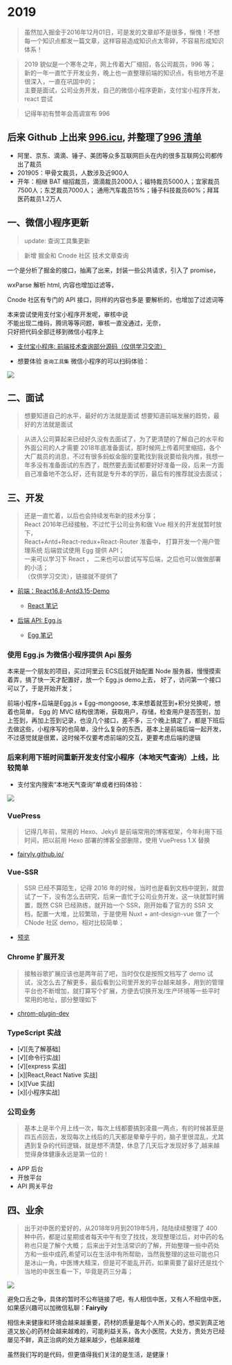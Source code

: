 # 2019

>虽然加入掘金于2016年12月01日，可是发的文章却不是很多，惭愧！不想每一个知识点都发一篇文章，这样容易造成知识点太零碎，不容易形成知识体系！

>2019 貌似是一个寒冬之年，网上传着大厂缩招，各公司裁员，996 等；  
新的一年一直忙于开发业务，晚上也一直整理前端的知识点，有些地方不是很深入，一直在巩固中的；  
主要是面试，公司业务开发，自己的微信小程序更新，支付宝小程序开发，react 尝试

>记得年初有赞年会高调宣布 996

后来 Github 上出来 [996.icu](https://github.com/996icu/996.ICU), 并整理了[996 清单](https://github.com/996icu/996.ICU/blob/master/blacklist/README.md)
- 
- 阿里、京东、滴滴、锤子、美团等众多互联网巨头在内的很多互联网公司都传出了裁员
- 201905：甲骨文裁员，人数涉及近900人
- 开年：相继 BAT 缩招裁员，滴滴裁员2000人；福特裁员5000人；宜家裁员7500人；东芝裁员7000人；
通用汽车裁员15%；锤子科技裁员60%；拜耳医药裁员1.2万人

## 一、微信小程序更新

>update: 查询工具集更新

>新增 掘金和 Cnode 社区 技术文章查询

一个是分析了掘金的接口，抽离了出来，封装一些公共请求，引入了 promise，

wxParse 解析 html, 内容也增加过滤等，

Cnode 社区有专门的 API 接口，同样的内容也多是 要解析的，也增加了过滤词等

本来尝试使用支付宝小程序开发呢，审核中说  
不能出现二维码，腾讯等等问题，审核一直没通过，无奈，  
只好把代码全部迁移到微信小程序上  

- [支付宝小程序: 前端技术查询部分源码（仅供学习交流）](https://github.com/alipay-antapp/frontend-technical-inquiry)

- 想要体验 `查询工具集` 微信小程序的可以扫码体验：

![](https://user-gold-cdn.xitu.io/2019/5/7/16a92c388241e092?w=425&h=422&f=png&s=95267)


## 二、面试
>想要知道自己的水平，最好的方法就是面试
>想要知道前端发展的趋势，最好的方法就是面试

>从进入公司算起来已经好久没有去面试了，为了更清楚的了解自己的水平和外面公司的人才需要
2018年底准备面试，那时候网上传着阿里缩招，各个大厂裁员的消息，不过有很多蚂蚁金服的童靴找到我说要给我内推，我想一年多没有准备面试的东西了，既然要去面试都要好好准备一段，后来一方面自己准备地不怎么好，还有就是专升本的学历，最后有的推荐就没去面试；


## 三、开发

>还是一直忙着，以后也会持续发布新的技术分享；  
React 2016年已经接触，不过忙于公司业务和做 Vue 相关的开发就暂时放下，  
React+Antd+React-redux+React-Router 准备中，
打算开发一个用户管理系统 后端尝试使用 Egg 提供 API；  
一来可以学习下 React ，
二来也可以尝试写写后端，之后也可以做做部署的小活；  
（仅供学习交流），链接就不提供了

- [前端：React16.8-Antd3.15-Demo]()
  - [React 笔记]()
  

- [后端 API: Egg.js]()
  - [Egg 笔记]()


### 使用 Egg.js 为微信小程序提供 Api 服务
本来是一个朋友的项目，买过阿里云 ECS后就开始配置 Node 服务器，慢慢摸索着弄，搞了快一天才配置好，放一个 Egg.js demo上去，
好了，访问第一个接口可以了，于是开始开发；

前端小程序+后端是Egg.js + Egg-mongoose, 本来想着就签到+积分兑换呢，想着也简单，
Egg 的 MVC 结构很清晰，获取用户，存储，检查用户是否签到，加上签到，再加上签到记录，也没几个接口，差不多，三个晚上搞定了，都是下班后去做这些，小程序写的也简单，没什么复杂的东西，基本上是前端后端一起开发，不过感觉就是很累，这时候不仅要考虑前端的交互，更要考虑后端的逻辑




### 后来利用下班时间重新开发支付宝小程序（本地天气查询）上线，比较简单

- 支付宝内搜索“本地天气查询”单或者扫码体验：

![](https://user-gold-cdn.xitu.io/2019/5/7/16a92872f06e26bd?w=234&h=240&f=png&s=18329)


### VuePress

>记得几年前，常用的 Hexo、Jekyll 是前端常用的博客框架，今年利用下班时间，把以前用 Hexo 部署的博客全部删除，使用 VuePress 1.X 替换

- [fairyly.github.io/](https://fairyly.github.io/)

### Vue-SSR

>SSR 已经不算陌生，记得 2016 年的时候，当时也是看到文档中提到，就尝试了一下，没有怎么去研究，后来一直忙于公司业务开发，这一块就暂时搁置，既然 CSR 已经熟练，就开始一个 SSR，刚开始看了官方的 SSR 文档，配置一大堆，比较繁琐，于是使用 Nuxt + ant-design-vue 做了一个 CNode 社区 demo，相对比较简单；

- [预览](https://fairyly.netlify.com)



### Chrome 扩展开发

>接触谷歌扩展应该也是两年前了吧，当时仅仅是按照文档写了 demo 试试，没怎么去了解更多，最后看到公司里开发的平台越来越多，用到的管理平台也不断增加，就打算写个扩展，方便去切换开发/生产环境等一些平时常用的地址，部分整理如下

- [chrom-plugin-dev](https://github.com/fairyly/chrom-plugin-dev)



### TypeScript 实战

- [√][先了解基础]
- [√][命令行实战]
- [√][express 实战]
- [x][React,React Native 实战]
- [x][Vue 实战]
- [x][小程序实战]

### 公司业务

>基本上是半个月上线一次，每次上线都要搞到凌晨一两点，有的时候甚至是四五点回去，发现每次上线后的几天都是晕晕乎乎的，脑子里很混乱，尤其遇到复杂的代码逻辑，就是想不清楚，休息了几天后才发现好多了,越来越觉得身体健康永远是第一位的！

- APP 后台
- 开放平台
- API 网关平台

## 四、业余
>出于对中医的爱好的，从2018年9月到2019年5月，陆陆续续整理了 400 种中药，都是过星期或者每天中午有空了找找，发现整理过后，对中药的名称也只是了解个大概； 
后来出于对生活常识的了解，开始整理一些中药处方和一些中成药,希望可以在生活中有所帮助，当然我整理的这些可能也只是冰山一角，中医博大精深，但是可不能乱开药，如果需要了最好还是找个当地的中医生看一下，毕竟是药三分毒；


![](https://user-gold-cdn.xitu.io/2019/9/14/16d2e52a6a75c46b?w=1017&h=303&f=png&s=32791)

避免口舌之争，具体的暂时不公布链接了吧，有人相信中医，又有人不相信中医，如果感兴趣可以加微信私聊：**Fairyily**

相信未来健康和环境会越来越重要，药材的质量是每个人所关心的，想买到真正地道又放心的药材会越来越难的，可能利益关系，各大小医院，大处方，贵处方已经屡见不鲜，真正治病的处方越来越少，也越来越难

虽然我们写的是代码，但更值得我们关注的是生活，是健康！

